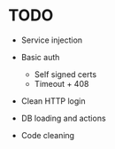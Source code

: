 # TODO
                   

- Service injection
                  
- Basic auth
  * Self signed certs
  * Timeout + 408

- Clean HTTP login
- DB loading and actions
- Code cleaning